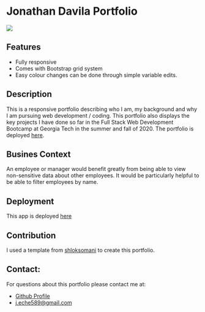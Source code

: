  # Jonathan Davila Portfolio



![](./src/img/app.gif)

 

  ## Features
 
 * Fully responsive
 * Comes with Bootstrap grid system
 * Easy colour changes can be done through simple variable edits.



 ## Description

 This is a responsive portfolio describing who I am, my background and why I am pursuing web development / coding. This portfolio also displays the key projects I have done so far in the Full Stack Web Development Bootcamp at Georgia Tech in the summer and fall of 2020. The portfolio is deployed [here](https://jdavila10.github.io/react-portfolio/).

  


## Busines Context

  An employee or manager would benefit greatly from being able to view non-sensitive data about other employees. It would be particularly helpful to be able to filter employees by name.



  ## Deployment
  
  This app is deployed [here](https://jdavila10.github.io/User-Directory/)


  ## Contribution

  I used a template from [shloksomani](https://github.com/shloksomani/react-portfolio) to create this portfolio. 

    
  
  ## Contact:

  For questions about this portfolio please contact me at: 
  - [Github Profile](https://github.com/jdavila10)
  - j.eche589@gmail.com
  
    
